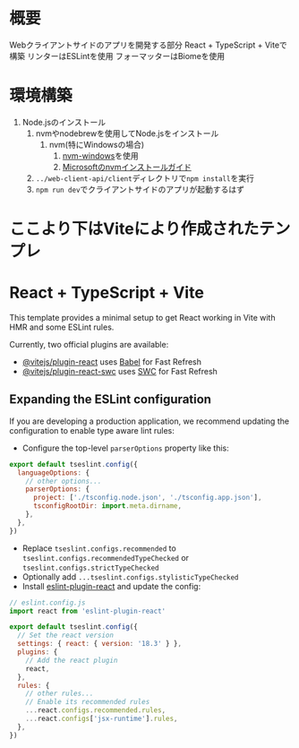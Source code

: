 # 概要
Webクライアントサイドのアプリを開発する部分
React + TypeScript + Viteで構築
リンターはESLintを使用
フォーマッターはBiomeを使用

# 環境構築
1. Node.jsのインストール
   1. nvmやnodebrewを使用してNode.jsをインストール
      1. nvm(特にWindowsの場合)
         1. [nvm-windows](https://github.com/coreybutler/nvm-windows)を使用
         2. [Microsoftのnvmインストールガイド](https://learn.microsoft.com/ja-jp/windows/dev-environment/javascript/nodejs-on-windows)
   2. `../web-client-api/client`ディレクトリで`npm install`を実行
   3. `npm run dev`でクライアントサイドのアプリが起動するはず





# ここより下はViteにより作成されたテンプレ
# React + TypeScript + Vite

This template provides a minimal setup to get React working in Vite with HMR and some ESLint rules.

Currently, two official plugins are available:

- [@vitejs/plugin-react](https://github.com/vitejs/vite-plugin-react/blob/main/packages/plugin-react/README.md) uses [Babel](https://babeljs.io/) for Fast Refresh
- [@vitejs/plugin-react-swc](https://github.com/vitejs/vite-plugin-react-swc) uses [SWC](https://swc.rs/) for Fast Refresh

## Expanding the ESLint configuration

If you are developing a production application, we recommend updating the configuration to enable type aware lint rules:

- Configure the top-level `parserOptions` property like this:

```js
export default tseslint.config({
  languageOptions: {
    // other options...
    parserOptions: {
      project: ['./tsconfig.node.json', './tsconfig.app.json'],
      tsconfigRootDir: import.meta.dirname,
    },
  },
})
```

- Replace `tseslint.configs.recommended` to `tseslint.configs.recommendedTypeChecked` or `tseslint.configs.strictTypeChecked`
- Optionally add `...tseslint.configs.stylisticTypeChecked`
- Install [eslint-plugin-react](https://github.com/jsx-eslint/eslint-plugin-react) and update the config:

```js
// eslint.config.js
import react from 'eslint-plugin-react'

export default tseslint.config({
  // Set the react version
  settings: { react: { version: '18.3' } },
  plugins: {
    // Add the react plugin
    react,
  },
  rules: {
    // other rules...
    // Enable its recommended rules
    ...react.configs.recommended.rules,
    ...react.configs['jsx-runtime'].rules,
  },
})
```
